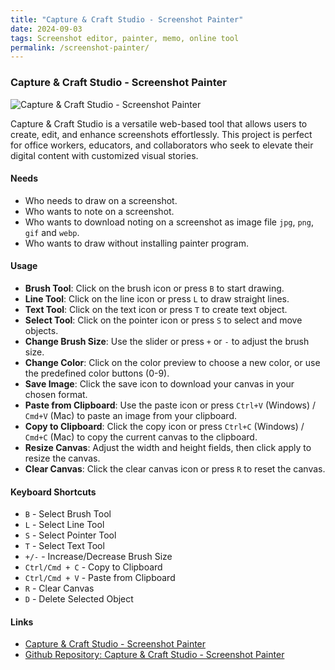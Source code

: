 ```yaml
---
title: "Capture & Craft Studio - Screenshot Painter"
date: 2024-09-03
tags: Screenshot editor, painter, memo, online tool
permalink: /screenshot-painter/
---
```


### Capture & Craft Studio - Screenshot Painter

<img src="{{site.assets}}{{ page.permalink }}screenshotpainter.JPG" alt="Capture & Craft Studio - Screenshot Painter">

Capture & Craft Studio is a versatile web-based tool that allows users to create, edit, and enhance screenshots effortlessly. This project is perfect for office workers, educators, and collaborators who seek to elevate their digital content with customized visual stories.

#### Needs

- Who needs to draw on a screenshot.
- Who wants to note on a screenshot.
- Who wants to download noting on a screenshot as image file `jpg`, `png`, `gif` and `webp`.
- Who wants to draw without installing painter program.

#### Usage

- **Brush Tool**: Click on the brush icon or press `B` to start drawing.
- **Line Tool**: Click on the line icon or press `L` to draw straight lines.
- **Text Tool**: Click on the text icon or press `T` to create text object.
- **Select Tool**: Click on the pointer icon or press `S` to select and move objects.
- **Change Brush Size**: Use the slider or press `+` or `-` to adjust the brush size.
- **Change Color**: Click on the color preview to choose a new color, or use the predefined color buttons (0-9).
- **Save Image**: Click the save icon to download your canvas in your chosen format.
- **Paste from Clipboard**: Use the paste icon or press `Ctrl+V` (Windows) / `Cmd+V` (Mac) to paste an image from your clipboard.
- **Copy to Clipboard**: Click the copy icon or press `Ctrl+C` (Windows) / `Cmd+C` (Mac) to copy the current canvas to the clipboard.
- **Resize Canvas**: Adjust the width and height fields, then click apply to resize the canvas.
- **Clear Canvas**: Click the clear canvas icon or press `R` to reset the canvas.

#### Keyboard Shortcuts

- `B` - Select Brush Tool
- `L` - Select Line Tool
- `S` - Select Pointer Tool
- `T` - Select Text Tool
- `+/-` - Increase/Decrease Brush Size
- `Ctrl/Cmd + C` - Copy to Clipboard
- `Ctrl/Cmd + V` - Paste from Clipboard
- `R` - Clear Canvas
- `D` - Delete Selected Object

#### Links

- [Capture & Craft Studio - Screenshot Painter](https://saramjh.github.io/ScreenshotMarker/)
- [Github Repository: Capture & Craft Studio - Screenshot Painter](https://github.com/saramjh/ScreenshotMarker)
